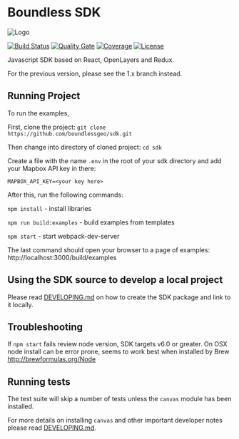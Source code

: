 # Boundless SDK
![Logo](http://boundlessgeo.github.io/sdk/book/styles/boundless_sdk_horiz.svg)

[![Build Status](https://ciapi.boundlessgeo.io/job/web-sdk/job/master/badge/icon)](https://ciapi.boundlessgeo.io/job/web-sdk/job/master/)
[![Quality Gate](https://sq.boundlessgeo.io/api/badges/gate?key=web-sdk&template=FLAT)](https://sq.boundlessgeo.io/dashboard/index/web-sdk)
[![Coverage](https://sq.boundlessgeo.io/api/badges/measure?key=web-sdk&template=FLAT&metric=coverage)](https://sq.boundlessgeo.io/component_measures/domain/Coverage?id=web-sdk)
[![License](https://img.shields.io/badge/License-Apache%202.0-blue.svg)](https://opensource.org/licenses/Apache-2.0)

Javascript SDK based on React, OpenLayers and Redux.

For the previous version, please see the 1.x branch instead.

## Running Project
To run the examples,

First, clone the project: `git clone https://github.com/boundlessgeo/sdk.git`

Then change into directory of cloned project: `cd sdk`

Create a file with the name `.env` in the root of your sdk directory and add your Mapbox API key in there:

```
MAPBOX_API_KEY=<your key here>
```

After this, run the following commands:

`npm install` - install libraries

`npm run build:examples` - build examples from templates

`npm start` - start webpack-dev-server

The last command should open your browser to a page of examples: http://localhost:3000/build/examples

## Using the SDK source to develop a local project

Please read [DEVELOPING.md](DEVELOPING.md) on how to create the SDK package and link to it locally.

## Troubleshooting

If `npm start` fails review node version, SDK targets v6.0 or greater.  On OSX node install can be error prone, seems to work best when installed by Brew http://brewformulas.org/Node

## Running tests

The test suite will skip a number of tests unless the `canvas` module has been installed.

For more details on installing `canvas` and other important developer notes
please read [DEVELOPING.md](DEVELOPING.md).
